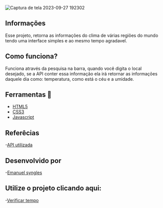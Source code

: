 ![Captura de tela 2023-09-27 192302](https://github.com/Emanuelsyngles/Verificar-tempo/assets/122393755/d24c43c9-3bef-4921-a5c0-523ad7f2692a)

 ## Informações
 Esse projeto, retorna as informações do clima de várias regiões do mundo tendo uma interface simples e ao mesmo tempo agradavel.

 ## Como funciona?
 Funciona através da pesquisa na barra, quando você digita o local desejado, se a API conter essa informação ela irá retornar 
 as informações daquele dia como: temperatura, como está o céu e a umidade.

 ## Ferramentas 🔧
 - [HTML5](https://html.com/)
 - [CSS3](https://developer.mozilla.org/pt-BR/docs/Web/CSS)
- [Javascript](https://www.javascript.com/)

 ## Referêcias

 -[API utilizada](https://openweathermap.org/)
 
## Desenvolvido por

 -[Emanuel syngles](https://www.linkedin.com/in/emanuel-syngles-464985248/)

 ## Utilize o projeto clicando aqui: 
-[Verificar tempo](https://informacoesclimaticasemtemporeal.netlify.app/)
